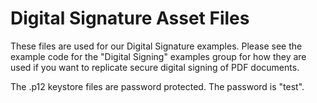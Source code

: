 # Digital Signature Asset Files

These files are used for our Digital Signature examples. Please see the example code for the "Digital Signing" examples group for how they are used if you want to replicate secure digital signing of PDF documents.

The .p12 keystore files are password protected. The password is "test".
